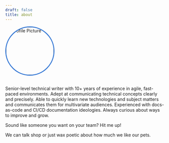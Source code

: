 ```yaml
---
draft: false
title: about
---
```


<div style="text-align: left; margin-bottom: 2rem;">
  <img src="images/prof_pic.jpg" alt="Profile Picture" style="width: 150px; height: 150px; border-radius: 50%; object-fit: cover; border: 3px solid #3a7bd5;">
</div>

Senior-level technical writer with 10+ years of experience in agile, fast-paced environments. Adept at communicating technical concepts
clearly and precisely. Able to quickly learn new technologies and subject matters and communicates them for multivariate audiences.
Experienced with docs-as-code and CI/CD documentation ideologies. Always curious about ways to improve and grow.

Sound like someone you want on your team? Hit me up! 

We can talk shop or just wax poetic about how much we like our pets.
